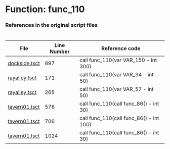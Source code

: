 # Function: func_110 
### References in the original script files

#

| File | Line Number | Reference code |
| --- | --- | --- |
| [dockside.tsct](../../../out/dockside.tsct#L897) | 897 | call func_110(var VAR_150 - int 300) |
| [rayalley.tsct](../../../out/rayalley.tsct#L171) | 171 | call func_110(var VAR_34 - int 50) |
| [rayalley.tsct](../../../out/rayalley.tsct#L265) | 265 | call func_110(var VAR_57 - int 50) |
| [tavern01.tsct](../../../out/tavern01.tsct#L576) | 576 | call func_110(call func_86() - int 30) |
| [tavern01.tsct](../../../out/tavern01.tsct#L706) | 706 | call func_110(call func_86() - int 100) |
| [tavern01.tsct](../../../out/tavern01.tsct#L1024) | 1024 | call func_110(call func_86() - int 30) |
